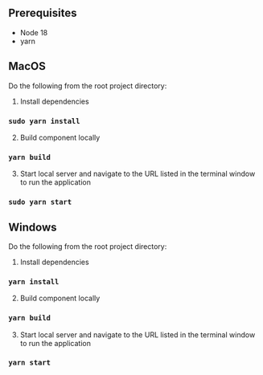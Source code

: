 ## Prerequisites
- Node 18
- yarn

## MacOS

Do the following from the root project directory:

1. Install dependencies
### `sudo yarn install`

2. Build component locally
### `yarn build`

3. Start local server and navigate to the URL listed in the terminal window to run the application
### `sudo yarn start`

## Windows

Do the following from the root project directory:

1. Install dependencies
### `yarn install`

2. Build component locally
### `yarn build`

3. Start local server and navigate to the URL listed in the terminal window to run the application
### `yarn start`